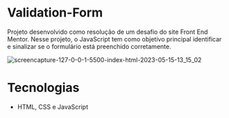 # Validation-Form
Projeto desenvolvido como resolução de um desafio do site Front End Mentor. Nesse projeto, o JavaScript tem como objetivo principal identificar e sinalizar se o formulário está preenchido corretamente.

![screencapture-127-0-0-1-5500-index-html-2023-05-15-13_15_02](https://github.com/JoaoVictor-FrontEnd-Developer/Validation-Form/assets/105825805/82a5e103-9635-4653-b6cb-73cf8beccf71)

# Tecnologias
  - HTML, CSS e JavaScript
